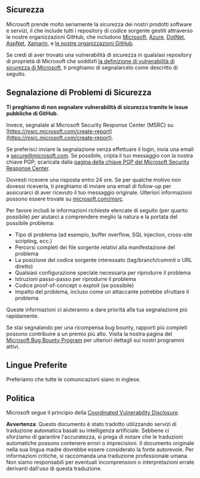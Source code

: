 ## Sicurezza

Microsoft prende molto seriamente la sicurezza dei nostri prodotti software e servizi, il che include tutti i repository di codice sorgente gestiti attraverso le nostre organizzazioni GitHub, che includono [Microsoft](https://github.com/Microsoft), [Azure](https://github.com/Azure), [DotNet](https://github.com/dotnet), [AspNet](https://github.com/aspnet), [Xamarin](https://github.com/xamarin), e [le nostre organizzazioni GitHub](https://opensource.microsoft.com/).

Se credi di aver trovato una vulnerabilità di sicurezza in qualsiasi repository di proprietà di Microsoft che soddisfi [la definizione di vulnerabilità di sicurezza di Microsoft](https://docs.microsoft.com/previous-versions/tn-archive/cc751383(v=technet.10)?WT.mc_id=academic-77952-leestott), ti preghiamo di segnalarcelo come descritto di seguito.

## Segnalazione di Problemi di Sicurezza

**Ti preghiamo di non segnalare vulnerabilità di sicurezza tramite le issue pubbliche di GitHub.**

Invece, segnalale al Microsoft Security Response Center (MSRC) su [https://msrc.microsoft.com/create-report](https://msrc.microsoft.com/create-report).

Se preferisci inviare la segnalazione senza effettuare il login, invia una email a [secure@microsoft.com](mailto:secure@microsoft.com). Se possibile, cripta il tuo messaggio con la nostra chiave PGP; scaricala dalla [pagina della chiave PGP del Microsoft Security Response Center](https://www.microsoft.com/en-us/msrc/pgp-key-msrc).

Dovresti ricevere una risposta entro 24 ore. Se per qualche motivo non dovessi riceverla, ti preghiamo di inviare una email di follow-up per assicurarci di aver ricevuto il tuo messaggio originale. Ulteriori informazioni possono essere trovate su [microsoft.com/msrc](https://www.microsoft.com/msrc). 

Per favore includi le informazioni richieste elencate di seguito (per quanto possibile) per aiutarci a comprendere meglio la natura e la portata del possibile problema:

  * Tipo di problema (ad esempio, buffer overflow, SQL injection, cross-site scripting, ecc.)
  * Percorsi completi dei file sorgente relativi alla manifestazione del problema
  * La posizione del codice sorgente interessato (tag/branch/commit o URL diretto)
  * Qualsiasi configurazione speciale necessaria per riprodurre il problema
  * Istruzioni passo-passo per riprodurre il problema
  * Codice proof-of-concept o exploit (se possibile)
  * Impatto del problema, incluso come un attaccante potrebbe sfruttare il problema

Queste informazioni ci aiuteranno a dare priorità alla tua segnalazione più rapidamente.

Se stai segnalando per una ricompensa bug bounty, rapporti più completi possono contribuire a un premio più alto. Visita la nostra pagina del [Microsoft Bug Bounty Program](https://microsoft.com/msrc/bounty) per ulteriori dettagli sui nostri programmi attivi.

## Lingue Preferite

Preferiamo che tutte le comunicazioni siano in inglese.

## Politica

Microsoft segue il principio della [Coordinated Vulnerability Disclosure](https://www.microsoft.com/en-us/msrc/cvd).

**Avvertenza**: 
Questo documento è stato tradotto utilizzando servizi di traduzione automatica basati su intelligenza artificiale. Sebbene ci sforziamo di garantire l'accuratezza, si prega di notare che le traduzioni automatiche possono contenere errori o imprecisioni. Il documento originale nella sua lingua madre dovrebbe essere considerato la fonte autorevole. Per informazioni critiche, si raccomanda una traduzione professionale umana. Non siamo responsabili per eventuali incomprensioni o interpretazioni errate derivanti dall'uso di questa traduzione.